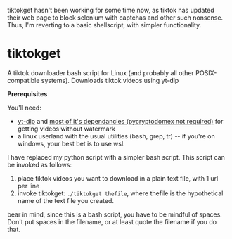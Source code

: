 tiktokget hasn't been working for some time now, as tiktok has updated their web page to block selenium with captchas and other such nonsense. Thus, I'm reverting to a basic shellscript, with simpler functionality.

# tiktokget
A tiktok downloader bash script for Linux (and probably all other POSIX-compatible systems). Downloads tiktok videos using yt-dlp

**Prerequisites**

You'll need:

 * [yt-dlp](https://github.com/yt-dlp/yt-dlp/) and [most of it's dependancies (pycryptodomex not required)](https://github.com/yt-dlp/yt-dlp/blob/master/requirements.txt) for getting videos without watermark
 * a linux userland with the usual utilities (bash, grep, tr) -- if you're on windows, your best bet is to use wsl.

I have replaced my python script with a simpler bash script. This script can be invoked as follows:

1. place tiktok videos you want to download in a plain text file, with 1 url per line
2. invoke tiktokget: `./tiktokget thefile`, where thefile is the hypothetical name of the text file you created.

bear in mind, since this is a bash script, you have to be mindful of spaces. Don't put spaces in the filename, or at least quote the filename if you do that.

